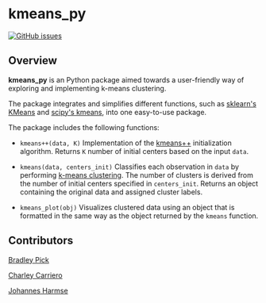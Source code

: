 # kmeans_py

[![GitHub issues](https://img.shields.io/github/issues/UBC-MDS/kmeans_py.svg)](https://github.com/UBC-MDS/kmeans_py/issues)

## Overview

**kmeans_py** is an Python package aimed towards a user-friendly way of exploring and implementing k-means clustering.

The package integrates and simplifies different functions, such as [sklearn's KMeans](http://scikit-learn.org/stable/modules/generated/sklearn.cluster.KMeans.html) and [scipy's kmeans](https://docs.scipy.org/doc/scipy-0.15.1/reference/generated/scipy.cluster.vq.kmeans.html), into one easy-to-use package.

The package includes the following functions:

* `kmeans++(data, K)` Implementation of the [kmeans++](https://en.wikipedia.org/wiki/K-means%2B%2B) initialization algorithm. Returns `K` number of initial centers based on the input `data`.

* `kmeans(data, centers_init)` Classifies each observation in `data` by performing [k-means clustering](https://en.wikipedia.org/wiki/K-means_clustering). The number of clusters is derived from the number of initial centers specified in `centers_init`. Returns an object containing the original data and assigned cluster labels.

* `kmeans_plot(obj)` Visualizes clustered data using an object that is formatted in the same way as the object returned by the `kmeans` function.

## Contributors

[Bradley Pick](https://github.com/bradleypick)

[Charley Carriero](https://github.com/charcarr)

[Johannes Harmse](https://github.com/johannesharmse)

